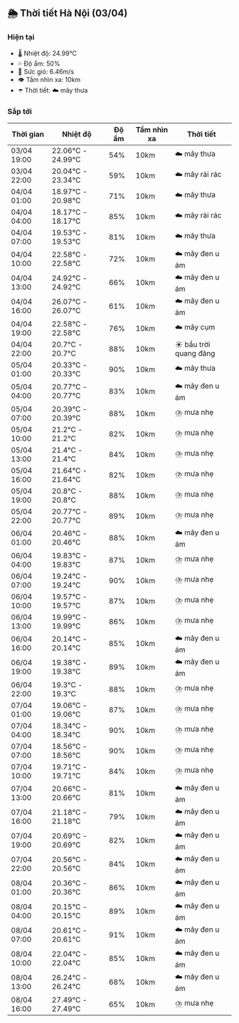 ## 🌦️ Thời tiết Hà Nội (03/04)

### Hiện tại

- 🌡️ Nhiệt độ: 24.99℃
- 💦 Độ ẩm: 50%
- 💨 Sức gió: 6.46m/s
- 👁️ Tầm nhìn xa: 10km
- ☂️ Thời tiết: ☁️ mây thưa

### Sắp tới

| Thời gian | Nhiệt độ | Độ ẩm | Tầm nhìn xa | Thời tiết |
| --- | --- | --- | --- | --- |
| 03/04 19:00 | 22.06℃ - 24.99℃ | 54% | 10km | ☁️ mây thưa |
| 03/04 22:00 | 20.04℃ - 23.34℃ | 59% | 10km | ☁️ mây rải rác |
| 04/04 01:00 | 18.97℃ - 20.98℃ | 71% | 10km | ☁️ mây thưa |
| 04/04 04:00 | 18.17℃ - 18.17℃ | 85% | 10km | ☁️ mây rải rác |
| 04/04 07:00 | 19.53℃ - 19.53℃ | 81% | 10km | ☁️ mây thưa |
| 04/04 10:00 | 22.58℃ - 22.58℃ | 72% | 10km | ☁️ mây đen u ám |
| 04/04 13:00 | 24.92℃ - 24.92℃ | 66% | 10km | ☁️ mây đen u ám |
| 04/04 16:00 | 26.07℃ - 26.07℃ | 61% | 10km | ☁️ mây đen u ám |
| 04/04 19:00 | 22.58℃ - 22.58℃ | 76% | 10km | ☁️ mây cụm |
| 04/04 22:00 | 20.7℃ - 20.7℃ | 88% | 10km | ☀️ bầu trời quang đãng |
| 05/04 01:00 | 20.33℃ - 20.33℃ | 90% | 10km | ☁️ mây thưa |
| 05/04 04:00 | 20.77℃ - 20.77℃ | 83% | 10km | ☁️ mây đen u ám |
| 05/04 07:00 | 20.39℃ - 20.39℃ | 88% | 10km | ⛈️ mưa nhẹ |
| 05/04 10:00 | 21.2℃ - 21.2℃ | 82% | 10km | ⛈️ mưa nhẹ |
| 05/04 13:00 | 21.4℃ - 21.4℃ | 84% | 10km | ⛈️ mưa nhẹ |
| 05/04 16:00 | 21.64℃ - 21.64℃ | 82% | 10km | ⛈️ mưa nhẹ |
| 05/04 19:00 | 20.8℃ - 20.8℃ | 88% | 10km | ⛈️ mưa nhẹ |
| 05/04 22:00 | 20.77℃ - 20.77℃ | 89% | 10km | ⛈️ mưa nhẹ |
| 06/04 01:00 | 20.46℃ - 20.46℃ | 88% | 10km | ☁️ mây đen u ám |
| 06/04 04:00 | 19.83℃ - 19.83℃ | 87% | 10km | ⛈️ mưa nhẹ |
| 06/04 07:00 | 19.24℃ - 19.24℃ | 90% | 10km | ⛈️ mưa nhẹ |
| 06/04 10:00 | 19.57℃ - 19.57℃ | 87% | 10km | ⛈️ mưa nhẹ |
| 06/04 13:00 | 19.99℃ - 19.99℃ | 86% | 10km | ⛈️ mưa nhẹ |
| 06/04 16:00 | 20.14℃ - 20.14℃ | 85% | 10km | ☁️ mây đen u ám |
| 06/04 19:00 | 19.38℃ - 19.38℃ | 89% | 10km | ☁️ mây đen u ám |
| 06/04 22:00 | 19.3℃ - 19.3℃ | 88% | 10km | ⛈️ mưa nhẹ |
| 07/04 01:00 | 19.06℃ - 19.06℃ | 87% | 10km | ⛈️ mưa nhẹ |
| 07/04 04:00 | 18.34℃ - 18.34℃ | 90% | 10km | ⛈️ mưa nhẹ |
| 07/04 07:00 | 18.56℃ - 18.56℃ | 90% | 10km | ⛈️ mưa nhẹ |
| 07/04 10:00 | 19.71℃ - 19.71℃ | 84% | 10km | ⛈️ mưa nhẹ |
| 07/04 13:00 | 20.66℃ - 20.66℃ | 81% | 10km | ☁️ mây đen u ám |
| 07/04 16:00 | 21.18℃ - 21.18℃ | 79% | 10km | ☁️ mây đen u ám |
| 07/04 19:00 | 20.69℃ - 20.69℃ | 82% | 10km | ☁️ mây đen u ám |
| 07/04 22:00 | 20.56℃ - 20.56℃ | 84% | 10km | ☁️ mây đen u ám |
| 08/04 01:00 | 20.36℃ - 20.36℃ | 86% | 10km | ☁️ mây đen u ám |
| 08/04 04:00 | 20.15℃ - 20.15℃ | 89% | 10km | ☁️ mây đen u ám |
| 08/04 07:00 | 20.61℃ - 20.61℃ | 91% | 10km | ☁️ mây đen u ám |
| 08/04 10:00 | 22.04℃ - 22.04℃ | 85% | 10km | ☁️ mây đen u ám |
| 08/04 13:00 | 26.24℃ - 26.24℃ | 68% | 10km | ☁️ mây đen u ám |
| 08/04 16:00 | 27.49℃ - 27.49℃ | 65% | 10km | ⛈️ mưa nhẹ |
